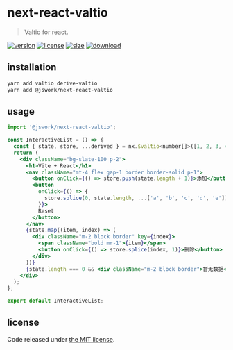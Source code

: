 # next-react-valtio
> Valtio for react.

[![version][version-image]][version-url]
[![license][license-image]][license-url]
[![size][size-image]][size-url]
[![download][download-image]][download-url]

## installation
```bash
yarn add valtio derive-valtio
yarn add @jswork/next-react-valtio
```

## usage
```js
import '@jswork/next-react-valtio';
```

```jsx
const InteractiveList = () => {
  const { state, store, ...derived } = nx.$valtio<number[]>([1, 2, 3, 4]);
  return (
    <div className="bg-slate-100 p-2">
      <h1>Vite + React</h1>
      <nav className="mt-4 flex gap-1 border border-solid p-1">
        <button onClick={() => store.push(state.length + 1)}>添加</button>
        <button
          onClick={() => {
            store.splice(0, state.length, ...['a', 'b', 'c', 'd', 'e']);
          }}>
          Reset
        </button>
      </nav>
      {state.map((item, index) => (
        <div className="m-2 block border" key={index}>
          <span className="bold mr-1">{item}</span>
          <button onClick={() => store.splice(index, 1)}>删除</button>
        </div>
      ))}
      {state.length === 0 && <div className="m-2 block border">暂无数据</div>}
    </div>
  );
};

export default InteractiveList;
```

## license
Code released under [the MIT license](https://github.com/afeiship/next-react-valtio/blob/master/LICENSE.txt).

[version-image]: https://img.shields.io/npm/v/@jswork/next-react-valtio
[version-url]: https://npmjs.org/package/@jswork/next-react-valtio

[license-image]: https://img.shields.io/npm/l/@jswork/next-react-valtio
[license-url]: https://github.com/afeiship/next-react-valtio/blob/master/LICENSE.txt

[size-image]: https://img.shields.io/bundlephobia/minzip/@jswork/next-react-valtio
[size-url]: https://github.com/afeiship/next-react-valtio/blob/master/dist/next-react-valtio.min.js

[download-image]: https://img.shields.io/npm/dm/@jswork/next-react-valtio
[download-url]: https://www.npmjs.com/package/@jswork/next-react-valtio
